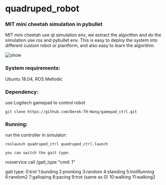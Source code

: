 # quadruped_robot

### MIT mini cheetah simulation in pybullet
MIT mini cheetah use qt simulation env, we extract the algorithm and do the simulation use ros and pybullet env.
This is easy to deploy the system into different custom robot or plantform, and also easy to learn the algorithm.

<img src="https://github.com/Derek-TH-Wang/quadruped_ctrl/blob/master/quadruped_balance.gif" alt="show" />

### System requirements:
Ubuntu 18.04, ROS Mellodic  

### Dependency:
use Logitech gamepad to control robot  
```
git clone https://github.com/Derek-TH-Wang/gamepad_ctrl.git
```

### Running:
run the controller in simulator:  
```
roslaunch quadruped_ctrl quadruped_ctrl.launch

you can switch the gait type:  
```
rosservice call /gait_type "cmd: 1"

gait type:
0:trot
1:bunding
2:pronking
3:random
4:standing
5:trotRunning
6:random2
7:galloping
8:pacing
9:trot (same as 0)
10:walking
11:walking2
```

